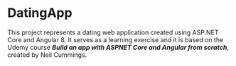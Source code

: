 # DatingApp

This project represents a dating web application created using ASP.NET Core and Angular 8. 
It serves as a learning exercise and it is based on the Udemy course <b><i>Build an app with ASPNET Core and Angular from scratch</i></b>, created by Neil Cummings.
